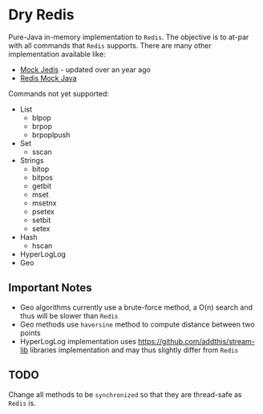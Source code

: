 Dry Redis
=========

Pure-Java in-memory implementation to `Redis`. The objective is to at-par with all commands
that `Redis` supports. There are many other implementation available like:

* [Mock Jedis](https://github.com/50onRed/mock-jedis) - updated over an year ago
* [Redis Mock Java](https://github.com/wilkenstein/redis-mock-java)

Commands not yet supported:

* List
  * blpop
  * brpop
  * brpoplpush
* Set
  * sscan
* Strings
  * bitop
  * bitpos
  * getbit
  * mset
  * msetnx
  * psetex
  * setbit
  * setex
* Hash
  * hscan
* HyperLogLog
* Geo


Important Notes
---------------

* Geo algorithms currently use a brute-force method, a O(n) search and thus will be slower than `Redis`
* Geo methods use `haversine` method to compute distance between two points
* HyperLogLog implementation uses https://github.com/addthis/stream-lib libraries implementation and may thus slightly differ from `Redis`

TODO
----

Change all methods to be `synchronized` so that they are thread-safe as `Redis` is.


